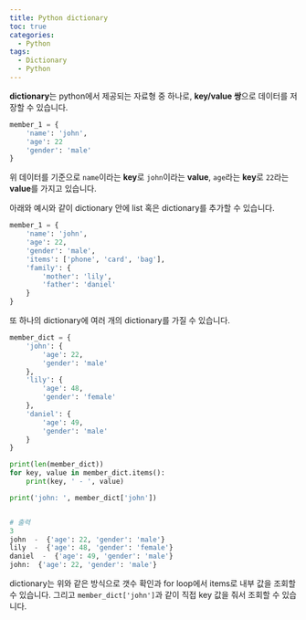 ```yaml
---
title: Python dictionary
toc: true
categories:
  - Python
tags:
  - Dictionary
  - Python
---
```


**dictionary**는 python에서 제공되는 자료형 중 하나로, **key/value 쌍**으로 데이터를 저장할 수 있습니다.

```python
member_1 = {
    'name': 'john',
    'age': 22
    'gender': 'male'
}
```

위 데이터를 기준으로 `name`이라는 **key**로 `john`이라는 **value**, `age`라는 **key**로 `22`라는 **value**를 가지고 있습니다.

아래와 예시와 같이 dictionary 안에 list 혹은 dictionary를 추가할 수 있습니다.

```python
member_1 = {
    'name': 'john',
    'age': 22,
    'gender': 'male',
    'items': ['phone', 'card', 'bag'],
    'family': {
        'mother': 'lily',
        'father': 'daniel'
    }
}
```

또 하나의 dictionary에 여러 개의 dictionary를 가질 수 있습니다.

```python
member_dict = {
    'john': {
        'age': 22,
        'gender': 'male'
    },
    'lily': {
        'age': 48,
        'gender': 'female'
    },
    'daniel': {
        'age': 49,
        'gender': 'male'
    }
}

print(len(member_dict))
for key, value in member_dict.items():
    print(key, ' - ', value)

print('john: ', member_dict['john'])


# 출력
3
john  -  {'age': 22, 'gender': 'male'}
lily  -  {'age': 48, 'gender': 'female'}
daniel  -  {'age': 49, 'gender': 'male'}
john:  {'age': 22, 'gender': 'male'}
```

dictionary는 위와 같은 방식으로 갯수 확인과 for loop에서 items로 내부 값을 조회할 수 있습니다. 그리고 `member_dict['john']`과 같이 직접 key 값을 줘서 조회할 수 있습니다.

